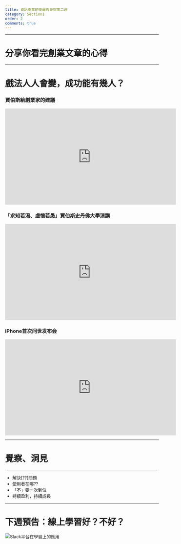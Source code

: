 ```yaml
---
title: 資訊產業的美麗與哀愁第二週
category: Section1
order: 2
comments: true
---
```


---

# 分享你看完創業文章的心得

---

# 戲法人人會變，成功能有幾人？

### 賈伯斯給創業家的建議
<iframe width="560" height="315" src="https://www.youtube.com/embed/PTqGV29_wRQ" frameborder="0" allowfullscreen></iframe>

### 「求知若渴、虛懷若愚」賈伯斯史丹佛大學演講
<iframe width="560" height="315" src="https://www.youtube.com/embed/cqmW0ax08B8" frameborder="0" allowfullscreen></iframe>

### iPhone首次问世发布会
<iframe width="560" height="315" src="https://www.youtube.com/embed/TFnsBliXiDk" frameborder="0" allowfullscreen></iframe>


---

# 覺察、洞見

---

+ 解決[??]問題
+ 使用者在哪??
+ 「不」要一次到位
+ 持續盈利，持續成長


---

# 下週預告：線上學習好？不好？
![Slack平台在學習上的應用](/icixin/images/lessons/section3-3.png)


